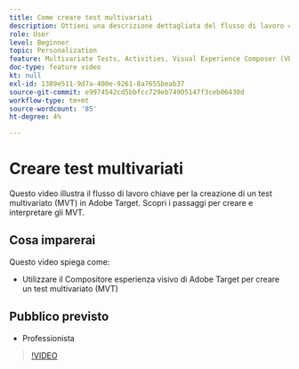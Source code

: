 ```yaml
---
title: Come creare test multivariati
description: Ottieni una descrizione dettagliata del flusso di lavoro chiave per la creazione di un test multivariato (MVT) in Adobe Target. Scopri i passaggi per creare e interpretare gli MVT.
role: User
level: Beginner
topic: Personalization
feature: Multivariate Tests, Activities, Visual Experience Composer (VEC)
doc-type: feature video
kt: null
exl-id: 1389e511-9d7a-400e-9261-8a7655beab37
source-git-commit: e9974542cd5bbfcc729eb74905147f3ceb06430d
workflow-type: tm+mt
source-wordcount: '85'
ht-degree: 4%

---
```


# Creare test multivariati

Questo video illustra il flusso di lavoro chiave per la creazione di un test multivariato (MVT) in Adobe Target. Scopri i passaggi per creare e interpretare gli MVT.

## Cosa imparerai

Questo video spiega come:

* Utilizzare il Compositore esperienza visivo di Adobe Target per creare un test multivariato (MVT)

## Pubblico previsto

* Professionista

>[!VIDEO](https://video.tv.adobe.com/v/17395/?quality=12)
